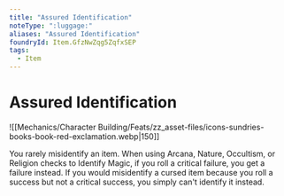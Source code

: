 ```yaml
---
title: "Assured Identification"
noteType: ":luggage:"
aliases: "Assured Identification"
foundryId: Item.GfzNwZqg5ZqfxSEP
tags:
  - Item
---
```


# Assured Identification
![[Mechanics/Character Building/Feats/zz_asset-files/icons-sundries-books-book-red-exclamation.webp|150]]

You rarely misidentify an item. When using Arcana, Nature, Occultism, or Religion checks to Identify Magic, if you roll a critical failure, you get a failure instead. If you would misidentify a cursed item because you roll a success but not a critical success, you simply can't identify it instead.
